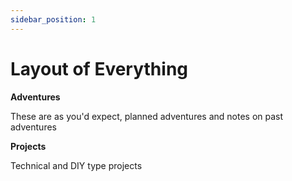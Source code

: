 ```yaml
---
sidebar_position: 1
---
```


# Layout of Everything

**Adventures** 

These are as you'd expect, planned adventures and notes on past adventures

**Projects**

Technical and DIY type projects
